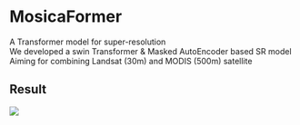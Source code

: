 # MosicaFormer
A Transformer model for super-resolution  
We developed a swin Transformer & Masked AutoEncoder based SR model  
Aiming for combining Landsat (30m) and MODIS (500m) satellite  
## Result
![](https://imagecollection.oss-cn-beijing.aliyuncs.com/office/20241124200027.png)
